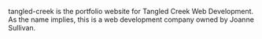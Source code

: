 tangled-creek is the portfolio website for Tangled Creek Web Development. As the name implies, this is a web development company
owned by Joanne Sullivan.
